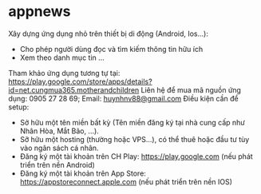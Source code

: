 # appnews
Xây dựng ứng dụng nhỏ trên thiết bị di động (Android, Ios...): 
- Cho phép người dùng đọc và tìm kiếm thông tin hữu ích
- Xem theo danh mục tin
...

Tham khảo ứng dụng tương tự tại: https://play.google.com/store/apps/details?id=net.cungmua365.motherandchildren
Liên hệ để mua mã nguồn ứng dụng: 0905 27 28 69; Email: huynhnv88@gmail.com
Điều kiện cần để setup:
+ Sở hữu một tên miền bất kỳ (Tên miền đăng ký tại nhà cung cấp như Nhân Hòa, Mắt Bão, ...).
+ Sỡ hữu một hosting (thường hoặc VPS...), có thể thuê hoặc đầu tư tùy vào ngân sách cá nhân.
+ Đăng ký một tài khoản trên CH Play: https://play.google.com (nếu phát triển trên nền Android)
+ Đăng ký một tài khoản trên App Store: https://appstoreconnect.apple.com (nếu phát triển trên nền IOS)
